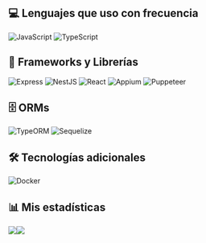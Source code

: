 ## 💻 Lenguajes que uso con frecuencia

![JavaScript](https://img.shields.io/badge/-JavaScript-F7DF1E?style=for-the-badge&logo=javascript&logoColor=black)
![TypeScript](https://img.shields.io/badge/-TypeScript-3178C6?style=for-the-badge&logo=typescript&logoColor=white)

## 🧰 Frameworks y Librerías

![Express](https://img.shields.io/badge/-Express-000000?style=for-the-badge&logo=express&logoColor=white)
![NestJS](https://img.shields.io/badge/-NestJS-E0234E?style=for-the-badge&logo=nestjs&logoColor=white)
![React](https://img.shields.io/badge/-React-61DAFB?style=for-the-badge&logo=react&logoColor=black)
![Appium](https://img.shields.io/badge/-Appium-0D0D0D?style=for-the-badge&logo=appium&logoColor=white)
![Puppeteer](https://img.shields.io/badge/-Puppeteer-40B5A4?style=for-the-badge&logo=puppeteer&logoColor=black)

## 🗄️ ORMs

![TypeORM](https://img.shields.io/badge/-TypeORM-CB3837?style=for-the-badge&logo=typeorm&logoColor=white)
![Sequelize](https://img.shields.io/badge/-Sequelize-52B0E7?style=for-the-badge&logo=sequelize&logoColor=white)

## 🛠️ Tecnologías adicionales

![Docker](https://img.shields.io/badge/-Docker-2496ED?style=for-the-badge&logo=docker&logoColor=white)

## 📊 Mis estadísticas

<div style="display: flex;">

  <img src="https://github-readme-stats-phi-flax.vercel.app/api/top-langs/?username=salvador-perez-0&theme=tokyonight" />
  
  <img src="https://github-readme-stats-phi-flax.vercel.app/api?username=salvador-perez-0&show_icons=true&theme=tokyonight&hide_title=true" />

</div>


